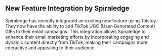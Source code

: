 ## New Feature Integration by Spiraledge

Spiraledge has recently integrated an exciting new feature using Tolstoy. They now have the ability to add TikTok UGC (User-Generated Content) GIFs to their email campaigns. This integration allows Spiraledge to enhance their email marketing efforts by incorporating engaging and dynamic content directly from TikTok, making their campaigns more interactive and appealing to their audience.